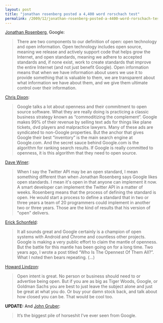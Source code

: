 ```yaml
---
layout: post
title: "jonathan rosenberg posted a 4,400 word rorschach test"
permalink: /2009/12/jonathan-rosenberg-posted-a-4400-word-rorschach-test.html
---
```


[Jonathan Rosenberg](http://googleblog.blogspot.com/2009/12/meaning-of-open.html), Google:

> There are two components to our definition of open: open technology and open information. Open technology includes open source, meaning we release and actively support code that helps grow the Internet, and open standards, meaning we adhere to accepted standards and, if none exist, work to create standards that improve the entire Internet (and not just benefit Google). Open information means that when we have information about users we use it to provide something that is valuable to them, we are transparent about what information we have about them, and we give them ultimate control over their information.

[Chris Dixon](http://cdixon.org/2009/12/22/google-should-open-source-what-actually-matters-their-search-ranking-algorithm/):

> Google talks a lot about openness and their commitment to open source software. What they are really doing is practicing a classic business strategy known as “commoditizing the complement“. Google makes 99% of their revenue by selling text ads for things like plane tickets, dvd players and malpractice lawyers. Many of these ads are syndicated to non-Google properties. But the anchor that gives Google their best “inventory” is the main search engine at Google.com. And the secret sauce behind Google.com is the algorithm for ranking search results. If Google is really committed to openness, it is this algorithm that they need to open source.

[Dave Winer](http://www.scripting.com/stories/2009/12/22/openIsInTheEyeOfTheBeholde.html):

> When I say the Twitter API may be an open standard, I mean something different than when Jonathan Rosenberg says Google likes open standards. I mean it's open in that anyone can implement it now. A smart developer can implement the Twitter API in a matter of weeks. Rosenberg means that the process of defining the standard is open. He would start a process to define a standard that in two or three years a team of 20 programmers could implement in another two or three years. Those are the kind of results that his version of "open" delivers.

[Erick Schonfeld](http://www.techcrunch.com/2009/12/22/google-open-when-convenient/):

> It all sounds great and Google certainly is a champion of open systems with Android and Chrome and countless other projects. Google is making a very public effort to claim the mantle of openness. But the battle for this mantle has been going on for a long time. Two years ago, I wrote a post titled “Who Is The Opennest Of Them All?”. What I noted then bears repeating. (...)

[Howard Lindzon](http://howardlindzon.com/?p=4654):

> Open intent is great. No person or business should need to or advertise being open. But if you are as big as Tiger Woods, Google, or Goldman Sachs you are best to just leave the subject alone and just be great at what you do. Or buy your damn stock back, and talk about how closed you can be. That would be cool too.

**UPDATE:** And [John Gruber](http://daringfireball.net/linked/2009/12/22/open):

> It’s the biggest pile of horseshit I’ve ever seen from Google.